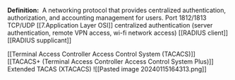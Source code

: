 **Definition:** 
 A networking protocol that provides centralized authentication, authorization, and accounting management for users.
Port 1812/1813 TCP/UDP [[7.Application Layer OSI]]
centralized authentication (server authentication, remote VPN access, wi-fi network access)
[[RADIUS client]]
[[RADIUS supplicant]]

[[Terminal Access Controller Access Control System (TACACS)]]
[[TACACS+ (Terminal Access Controller Access Control System Plus)]]
Extended TACAS (XTACACS)
![[Pasted image 20240115164313.png]]